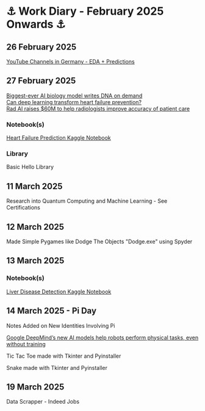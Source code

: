 # ⚓ Work Diary - February 2025 Onwards ⚓

## 26 February 2025

<a href="https://www.kaggle.com/code/jmashfaque/youtube-channels-in-germany-eda-predictions">YouTube Channels in Germany - EDA + Predictions</a>  <br>

## 27 February 2025


<a href="https://www.nature.com/articles/d41586-025-00531-3?utm_campaign=Artificial%2BIntelligence%2BWeekly&utm_medium=web&utm_source=Artificial_Intelligence_Weekly_426">Biggest-ever AI biology model writes DNA on demand</a>  <br>
<a href="https://news.mit.edu/2025/can-deep-learning-transform-heart-failure-prevention-0210?utm_campaign=Artificial%2BIntelligence%2BWeekly&utm_medium=web&utm_source=Artificial_Intelligence_Weekly_425">Can deep learning transform heart failure prevention?</a> <br>
<a href="https://siliconangle.com/2025/01/30/rad-ai-raises-60m-help-radiologists-improve-accuracy-patient-care/?utm_campaign=Artificial%2BIntelligence%2BWeekly&utm_medium=web&utm_source=Artificial_Intelligence_Weekly_423">Rad AI raises $60M to help radiologists improve accuracy of patient care</a> 

### Notebook(s)
<a href="https://www.kaggle.com/code/jmashfaque/heart-failure-prediction"> Heart Failure Prediction Kaggle Notebook </a> 

### Library
Basic Hello Library

## 11 March 2025
Research into Quantum Computing and Machine Learning - See Certifications

## 12 March 2025
Made Simple Pygames like Dodge The Objects "Dodge.exe" using Spyder

## 13 March 2025
### Notebook(s)
<a href="https://www.kaggle.com/code/jmashfaque/liver-disease-detection-ml-algorithms?scriptVersionId=227393654"> Liver Disease Detection Kaggle Notebook </a> 

## 14 March 2025 - Pi Day
Notes Added on New Identities Involving Pi

<a href="https://www.theverge.com/news/628021/google-deepmind-gemini-robotics-ai-models?utm_campaign=Artificial%2BIntelligence%2BWeekly&utm_medium=web&utm_source=Artificial_Intelligence_Weekly_429">Google DeepMind’s new AI models help robots perform physical tasks, even without training</a>  <br>

Tic Tac Toe made with Tkinter and Pyinstaller

Snake made with Tkinter and Pyinstaller

## 19 March 2025
Data Scrapper - Indeed Jobs
